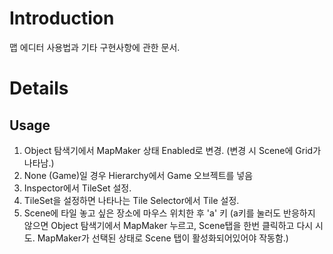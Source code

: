 # Introduction #

맵 에디터 사용법과 기타 구현사항에 관한 문서.


# Details #

## Usage ##

1. Object 탐색기에서 MapMaker 상태 Enabled로 변경. (변경 시 Scene에 Grid가 나타남.)
2. None (Game)일 경우 Hierarchy에서 Game 오브젝트를 넣음
3. Inspector에서 TileSet 설정.
4. TileSet을 설정하면 나타나는 Tile Selector에서 Tile 설정.
5. Scene에 타일 놓고 싶은 장소에 마우스 위치한 후 'a' 키
(a키를 눌러도 반응하지 않으면 Object 탐색기에서 MapMaker 누르고, Scene탭을 한번 클릭하고 다시 시도. MapMaker가 선택된 상태로 Scene 탭이 활성화되어있어야 작동함.)


